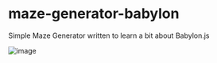 # maze-generator-babylon
Simple Maze Generator written to learn a bit about Babylon.js

![image](https://user-images.githubusercontent.com/68444199/205156695-32b6900c-0a94-4993-b76e-6839a29a334f.png)
